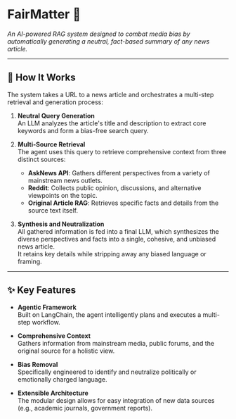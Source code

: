 # FairMatter 📰  
*An AI-powered RAG system designed to combat media bias by automatically generating a neutral, fact-based summary of any news article.*

---

## 🚀 How It Works

The system takes a URL to a news article and orchestrates a multi-step retrieval and generation process:

1. **Neutral Query Generation**  
   An LLM analyzes the article's title and description to extract core keywords and form a bias-free search query.

2. **Multi-Source Retrieval**  
   The agent uses this query to retrieve comprehensive context from three distinct sources:
   - **AskNews API**: Gathers different perspectives from a variety of mainstream news outlets.
   - **Reddit**: Collects public opinion, discussions, and alternative viewpoints on the topic.
   - **Original Article RAG**: Retrieves specific facts and details from the source text itself.

3. **Synthesis and Neutralization**  
   All gathered information is fed into a final LLM, which synthesizes the diverse perspectives and facts into a single, cohesive, and unbiased news article.  
   It retains key details while stripping away any biased language or framing.

---

## ✨ Key Features

- **Agentic Framework**  
  Built on LangChain, the agent intelligently plans and executes a multi-step workflow.

- **Comprehensive Context**  
  Gathers information from mainstream media, public forums, and the original source for a holistic view.

- **Bias Removal**  
  Specifically engineered to identify and neutralize politically or emotionally charged language.

- **Extensible Architecture**  
  The modular design allows for easy integration of new data sources (e.g., academic journals, government reports).
